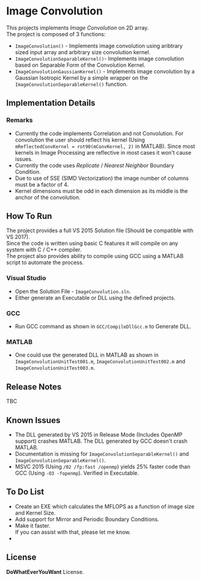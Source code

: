 # Image Convolution

This projects implements *Image Convolution* on 2D array.  
The project is composed of 3 functions:

 * `ImageConvolution()` - Implements image convolution using aribtrary sized input array and arbitrary size convolution kernel.
 * `ImageConvolutionSeparableKernel()`- Implements image convolution based on Separable Form of the Convolution Kernel.
 * `ImageConvolutionGaussianKernel()` - Implements image convolution by a Gaussian Isotropic Kernel by a simple wrapper on the `ImageConvolutionSeparableKernel()` function.



## Implementation Details

### Remarks
 * Currently the code implements Correlation and not Convolution. For convolution the user should reflect his kernel (Using `mReflectedConvKernel = rot90(mConvKernel, 2)` in MATLAB). Since most kernels in Image Processing are reflective in most cases it won't cause issues.
 * Currently the code uses *Replicate* / *Nearest Neighbor* Boundary Condition.
 * Due to use of SSE (SIMD Vectorization) the image number of columns must be a factor of 4.
 * Kernel dimensions must be odd in each dimension as its middle is the anchor of the convolution.

## How To Run
The project provides a full VS 2015 Solution file (Should be compatible with VS 2017).  
Since the code is written using basic C features it will compile on any system with C / C++ compiler.  
The project also provides ability to compile using GCC using a MATLAB script to automate the process.

### Visual Studio
 * Open the Solution File - `ImageConvolution.sln`.
 * Either generate an Executable or DLL using the defined projects.

### GCC
 * Run GCC command as shown in `GCC/CompileDllGcc.m` to Generate DLL.

### MATLAB
 * One could use the generated DLL in MATLAB as shown in `ImageConvolutionUnitTest001.m`, `ImageConvolutionUnitTest002.m` and `ImageConvolutionUnitTest003.m`.

## Release Notes
TBC

## Known Issues
 * The DLL generated by VS 2015 in Release Mode (Includes OpenMP support) crashes MATLAB. The DLL generated by GCC doesn't crash MATLAB.
 * Documentation is missing for `ImageConvolutionSeparableKernel()` and `ImageConvolutionSeparableKernel()`.
 * MSVC 2015 (Using `/02 /fp:fast /openmp`) yields 25% faster code than GCC (Using `-O3 -fopenmp`). Verified in Executable.

## To Do List
 * Create an EXE which calculates the MFLOPS as a function of image size and Kernel Size.
 * Add support for Mirror and Periodic Boundary Conditions.
 * Make it faster.    
   If you can assist with that, please let me know.
 * 

## License
**DoWhatEverYouWant** License.
